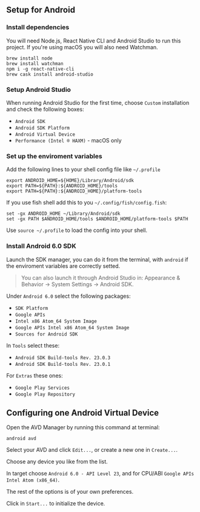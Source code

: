 ## Setup for Android

### Install dependencies
You will need Node.js, React Native CLI and Android Studio to run this project. If you're using macOS you will also need Watchman.

```
brew install node
brew install watchman
npm i -g react-native-cli
brew cask install android-studio
```

### Setup Android Studio
When running Android Studio for the first time, choose `Custom` installation and check the following boxes:
- `Android SDK`
- `Android SDK Platform`
- `Android Virtual Device`
- `Performance (Intel ® HAXM)` - macOS only

### Set up the enviroment variables
Add the following lines to your shell config file like `~/.profile`

```
export ANDROID_HOME=${HOME}/Library/Android/sdk
export PATH=${PATH}:${ANDROID_HOME}/tools
export PATH=${PATH}:${ANDROID_HOME}/platform-tools
```

If you use fish shell add this to you `~/.config/fish/config.fish`:
```
set -gx ANDROID_HOME ~/Library/Android/sdk
set -gx PATH $ANDROID_HOME/tools $ANDROID_HOME/platform-tools $PATH
```

Use `source ~/.profile` to load the config into your shell.

### Install Android 6.0 SDK
Launch the SDK manager, you can do it from the terminal, with `android` if the enviroment variables are correctly setted.

> You can also launch it through Android Studio in:
> Appearance & Behavior → System Settings → Android SDK.

Under `Android 6.0` select the following packages:
- `SDK Platform`
- `Google APIs`
- `Intel x86 Atom_64 System Image`
- `Google APIs Intel x86 Atom_64 System Image`
- `Sources for Android SDK`

In `Tools` select these:
- `Android SDK Build-tools Rev. 23.0.3`
- `Android SDK Build-tools Rev. 23.0.1`

For `Extras` these ones:
- `Google Play Services`
- `Google Play Repository`

## Configuring one Android Virtual Device
Open the AVD Manager by running this command at terminal:
```
android avd
```
Select your AVD and click `Edit...`, or create a new one in `Create...`.

Choose any device you like from the list.

In target choose `Android 6.0 - API Level 23`, and for CPU/ABI `Google APIs Intel Atom (x86_64)`.

The rest of the options is of your own preferences.

Click in `Start...` to initialize the device.
